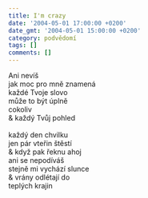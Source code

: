 ```yaml
---
title: I'm crazy
date: '2004-05-01 17:00:00 +0200'
date_gmt: '2004-05-01 15:00:00 +0200'
category: podvědomí
tags: []
comments: []
---
```

<p>Ani nevíš<br>
jak moc pro mně znamená<br>
každé Tvoje slovo<br>
může to být úplně<br>
cokoliv<br>
&amp; každý Tvůj pohled<br>
<br>každý den chvilku<br>
jen pár vteřin štěstí<br>
&amp; když pak řeknu ahoj<br>
ani se nepodíváš<br>
stejně mi vychází slunce<br>
&amp; vrány odlétají do<br>
teplých krajin</p>
